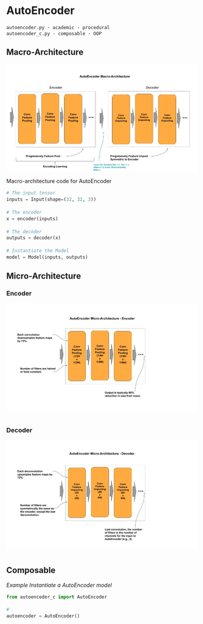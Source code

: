 
# AutoEncoder

    autoencoder.py - academic - procedural
    autoencoder_c.py - composable - OOP


## Macro-Architecture

<img src='macro.jpg'>

Macro-architecture code for AutoEncoder

```python
# The input tensor
inputs = Input(shape=(32, 32, 3))

# The encoder
x = encoder(inputs)

# The decoder
outputs = decoder(x)

# Instantiate the Model
model = Model(inputs, outputs)
```

## Micro-Architecture 

### Encoder

<img src='encoder.jpg'>

```python
```

### Decoder

<img src="decoder.jpg">

```python
```

## Composable

*Example Instantiate a AutoEncoder model*

```python
from autoencoder_c import AutoEncoder

# 
autoencoder = AutoEncoder()

